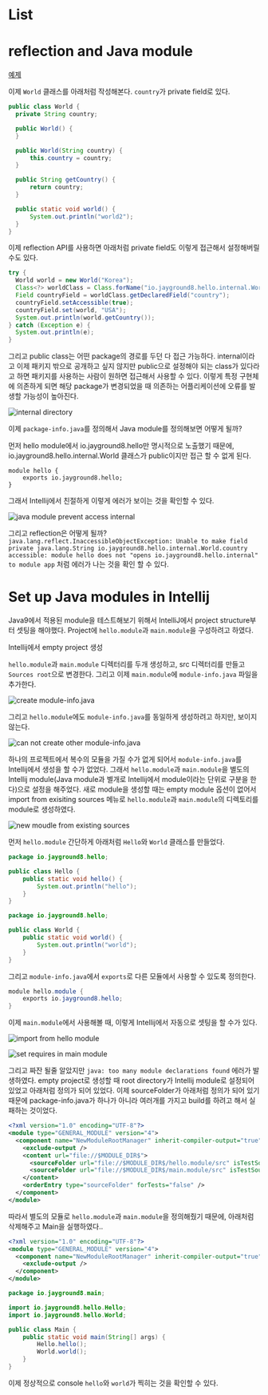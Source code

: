 # List <!-- omit in toc -->

# reflection and Java module

[예제](https://github.com/jayground8/study-example/tree/main/example-maven-multi-modules)

이제 `World` 클래스를 아래처럼 작성해본다. `country`가 private field로 있다.

```java
public class World {
  private String country;

  public World() {
  }

  public World(String country) {
      this.country = country;
  }

  public String getCountry() {
      return country;
  }

  public static void world() {
      System.out.println("world2");
  }
}
```

이제 reflection API를 사용하면 아래처럼 private field도 이렇게 접근해서 설정해버릴 수도 있다.

```java
try {
  World world = new World("Korea");
  Class<?> worldClass = Class.forName("io.jayground8.hello.internal.World");
  Field countryField = worldClass.getDeclaredField("country");
  countryField.setAccessible(true);
  countryField.set(world, "USA");
  System.out.println(world.getCountry());
} catch (Exception e) {
  System.out.println(e);
}
```

그리고 public class는 어떤 package의 경로를 두던 다 접근 가능하다. internal이라고 이제 패키지 밖으로 공개하고 싶지 않지만 public으로 설정해야 되는 class가 있다라고 하면 패키지를 사용하는 사람이 원하면 접근해서 사용할 수 있다. 이렇게 특정 구현체에 의존하게 되면 해당 package가 변경되었을 때 의존하는 어플리케이션에 오류를 발생할 가능성이 높아진다.

![internal directory](/images/java/09-internal-directory.png)

이제 `package-info.java`를 정의해서 Java module를 정의해보면 어떻게 될까?

먼저 hello module에서 io.jayground8.hello만 명시적으로 노출했기 때문에, io.jayground8.hello.internal.World 클래스가 public이지만 접근 할 수 없게 된다.

```
module hello {
    exports io.jayground8.hello;
}
```

그래서 Intellij에서 친절하게 이렇게 에러가 보이는 것을 확인할 수 있다.

![java module prevent access internal](/images/java/10-java-module-prevent.png)

그리고 reflection은 어떻게 될까? `java.lang.reflect.InaccessibleObjectException: Unable to make field private java.lang.String io.jayground8.hello.internal.World.country accessible: module hello does not "opens io.jayground8.hello.internal" to module app` 처럼 에러가 나는 것을 확인 할 수 있다.


# Set up Java modules in Intellij

Java9에서 적용된 module을 테스트해보기 위해서 IntelliJ에서 project structure부터 셋팅을 해야했다. Project에 `hello.module`과 `main.module`을 구성하려고 하였다.

Intellij에서 empty project 생성

`hello.module`과 `main.module` 디렉터리를 두개 생성하고, src 디렉터리를 만들고 `Sources root`으로 변경한다. 그리고 이제 `main.module`에 `module-info.java` 파일을 추가한다.

![create module-info.java](/images/java/04-create-module-info.png)

그리고 `hello.module`에도 `module-info.java`를 동일하게 생성하려고 하지만, 보이지 않는다.

![can not create other module-info.java](/images/java/05-can-not-create-another-module-info.png)

하나의 프로젝트에서 복수의 모듈을 가질 수가 없게 되어서  `module-info.java`를 Intellij에서 생성을 할 수가 없었다. 그래서 `hello.module`과 `main.module`을 별도의 Intellij module(Java module과 별개로 Intellij에서 module이라는 단위로 구분을 한다)으로 설정을 해주었다. 새로 module을 생성할 때는 empty module 옵션이 없어서 import from exisiting sources 메뉴로 `hello.module`과 `main.module`의 디렉토리를 module로 생성하였다.

![new moudle from existing sources](/images/java/06-module-from-existing-sources.png)

먼저 `hello.module` 간단하게 아래처럼 `Hello`와 `World` 클래스를 만들었다.

```java
package io.jayground8.hello;

public class Hello {
    public static void hello() {
        System.out.println("hello");
    }
}
```

```java
package io.jayground8.hello;

public class World {
    public static void world() {
        System.out.println("world");
    }
}
```

그리고 `module-info.java`에서 `exports`로 다른 모듈에서 사용할 수 있도록 정의한다.

```java
module hello.module {
    exports io.jayground8.hello;
}
```

이제 `main.module`에서 사용해볼 때, 이렇게 Intellij에서 자동으로 셋팅을 할 수가 있다.

![import from hello module](/images/java/07-import-from-hello-module.png)

![set requires in main module](/images/java/08-set-requires-in-main-module.png)

그리고 짜잔 될줄 알았지만 `java: too many module declarations found` 에러가 발생하였다. empty project로 생성할 때 root directory가 Intellij module로 설정되어 있었고 아래처럼 정의가 되어 있었다. 이제 sourceFolder가 아래처럼 정의가 되어 있기 때문에 package-info.java가 하나가 아니라 여러개를 가지고 build를 하려고 해서 실패하는 것이었다.

```xml
<?xml version="1.0" encoding="UTF-8"?>
<module type="GENERAL_MODULE" version="4">
  <component name="NewModuleRootManager" inherit-compiler-output="true">
    <exclude-output />
    <content url="file://$MODULE_DIR$">
      <sourceFolder url="file://$MODULE_DIR$/hello.module/src" isTestSource="false" />
      <sourceFolder url="file://$MODULE_DIR$/main.module/src" isTestSource="false" />
    </content>
    <orderEntry type="sourceFolder" forTests="false" />
  </component>
</module>
```

따라서 별도의 모듈로 `hello.module`과 `main.module`을 정의해줬기 때문에, 아래처럼 삭제해주고 Main을 실행하였다..

```xml
<?xml version="1.0" encoding="UTF-8"?>
<module type="GENERAL_MODULE" version="4">
  <component name="NewModuleRootManager" inherit-compiler-output="true">
    <exclude-output />
  </component>
</module>
```

```java
package io.jayground8.main;

import io.jayground8.hello.Hello;
import io.jayground8.hello.World;

public class Main {
    public static void main(String[] args) {
        Hello.hello();
        World.world();
    }
}
```

이제 정상적으로 console `hello`와 `world`가 찍히는 것을 확인할 수 있다.